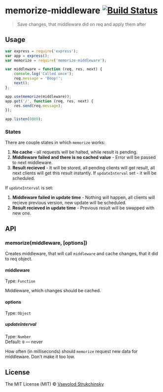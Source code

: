 # memorize-middleware [![Build Status][travis-image]][travis-url]

> Save changes, that middleware did on req and apply them after

## Usage

```js
var express = require('express');
var app = express();
var memorize = require('memorize-middleware');

var middleware = function (req, res, next) {
    console.log('Called once');
    req.message = 'Boop!';
    next();
};

app.use(memorize(middleware));
app.get('/', function (req, res, next) {
    res.send(req.message);
});

app.listen(8080);
```

### States

There are couple states in which `memorize` works:

1. __No cache__ - all requests will be halted, while result is pending.
2. __Middleware failed and there is no cached value__ - Error will be passed to next middleware.
3. __Result recieved__ - It will be stored, all pending clients will get result, all next clients will get this result instantly. If `updateInterval` set - it will be scheduled.

If `updateInterval` is set:

1. __Middleware failed in update time__ - Nothing will happen, all clients will recieve previous version, new update will be scheduled.
2. __Result recieved in update time__ - Previous result will be swapped with new one.

## API

### memorize(middleware, [options])

Creates middleware, that will call `middleware` and cache changes, that it did to req object.

#### middleware
Type: `Function`

Middleware, which changes should be cached.

#### options
Type: `Object`  

##### updateInterval
Type: `Number`  
Default: `0` — never

How often (in milliseconds) should `memorize` request new data for middleware. Don't make it too low.

## License

The MIT License (MIT) © [Vsevolod Strukchinsky](floatdrop@gmail.com)

[travis-url]: https://travis-ci.org/floatdrop/memorize-middleware
[travis-image]: http://img.shields.io/travis/floatdrop/memorize-middleware.svg?style=flat
